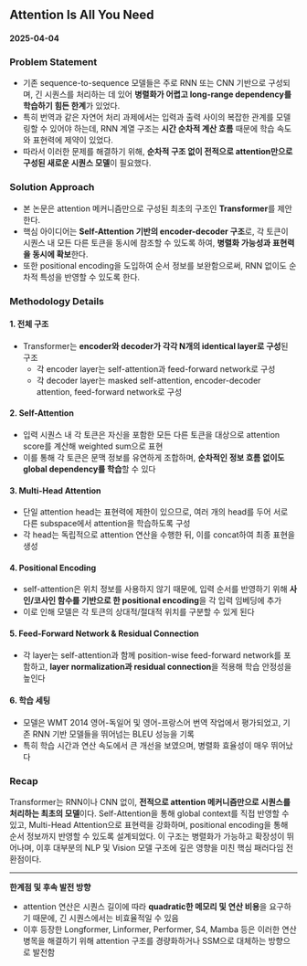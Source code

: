 ## Attention Is All You Need  
#### 2025-04-04

### Problem Statement
- 기존 sequence-to-sequence 모델들은 주로 RNN 또는 CNN 기반으로 구성되며, 긴 시퀀스를 처리하는 데 있어 **병렬화가 어렵고 long-range dependency를 학습하기 힘든 한계**가 있었다.
- 특히 번역과 같은 자연어 처리 과제에서는 입력과 출력 사이의 복잡한 관계를 모델링할 수 있어야 하는데, RNN 계열 구조는 **시간 순차적 계산 흐름** 때문에 학습 속도와 표현력에 제약이 있었다.
- 따라서 이러한 문제를 해결하기 위해, **순차적 구조 없이 전적으로 attention만으로 구성된 새로운 시퀀스 모델**이 필요했다.

### Solution Approach
- 본 논문은 attention 메커니즘만으로 구성된 최초의 구조인 **Transformer**를 제안한다.
- 핵심 아이디어는 **Self-Attention 기반의 encoder-decoder 구조**로, 각 토큰이 시퀀스 내 모든 다른 토큰을 동시에 참조할 수 있도록 하여, **병렬화 가능성과 표현력을 동시에 확보**한다.
- 또한 positional encoding을 도입하여 순서 정보를 보완함으로써, RNN 없이도 순차적 특성을 반영할 수 있도록 한다.

### Methodology Details

#### 1. 전체 구조
- Transformer는 **encoder와 decoder가 각각 N개의 identical layer로 구성**된 구조
  - 각 encoder layer는 self-attention과 feed-forward network로 구성
  - 각 decoder layer는 masked self-attention, encoder-decoder attention, feed-forward network로 구성

#### 2. Self-Attention
- 입력 시퀀스 내 각 토큰은 자신을 포함한 모든 다른 토큰을 대상으로 attention score를 계산해 weighted sum으로 표현
- 이를 통해 각 토큰은 문맥 정보를 유연하게 조합하며, **순차적인 정보 흐름 없이도 global dependency를 학습**할 수 있다

#### 3. Multi-Head Attention
- 단일 attention head는 표현력에 제한이 있으므로, 여러 개의 head를 두어 서로 다른 subspace에서 attention을 학습하도록 구성
- 각 head는 독립적으로 attention 연산을 수행한 뒤, 이를 concat하여 최종 표현을 생성

#### 4. Positional Encoding
- self-attention은 위치 정보를 사용하지 않기 때문에, 입력 순서를 반영하기 위해 **사인/코사인 함수를 기반으로 한 positional encoding**을 각 입력 임베딩에 추가
- 이로 인해 모델은 각 토큰의 상대적/절대적 위치를 구분할 수 있게 된다

#### 5. Feed-Forward Network & Residual Connection
- 각 layer는 self-attention과 함께 position-wise feed-forward network를 포함하고, **layer normalization과 residual connection**을 적용해 학습 안정성을 높인다

#### 6. 학습 세팅
- 모델은 WMT 2014 영어-독일어 및 영어-프랑스어 번역 작업에서 평가되었고, 기존 RNN 기반 모델들을 뛰어넘는 BLEU 성능을 기록
- 특히 학습 시간과 연산 속도에서 큰 개선을 보였으며, 병렬화 효율성이 매우 뛰어났다

### Recap
Transformer는 RNN이나 CNN 없이, **전적으로 attention 메커니즘만으로 시퀀스를 처리하는 최초의 모델**이다. Self-Attention을 통해 global context를 직접 반영할 수 있고, Multi-Head Attention으로 표현력을 강화하며, positional encoding을 통해 순서 정보까지 반영할 수 있도록 설계되었다. 이 구조는 병렬화가 가능하고 확장성이 뛰어나며, 이후 대부분의 NLP 및 Vision 모델 구조에 깊은 영향을 미친 핵심 패러다임 전환점이다.

---

**한계점 및 후속 발전 방향**  
- attention 연산은 시퀀스 길이에 따라 **quadratic한 메모리 및 연산 비용**을 요구하기 때문에, 긴 시퀀스에서는 비효율적일 수 있음  
- 이후 등장한 Longformer, Linformer, Performer, S4, Mamba 등은 이러한 연산 병목을 해결하기 위해 attention 구조를 경량화하거나 SSM으로 대체하는 방향으로 발전함
